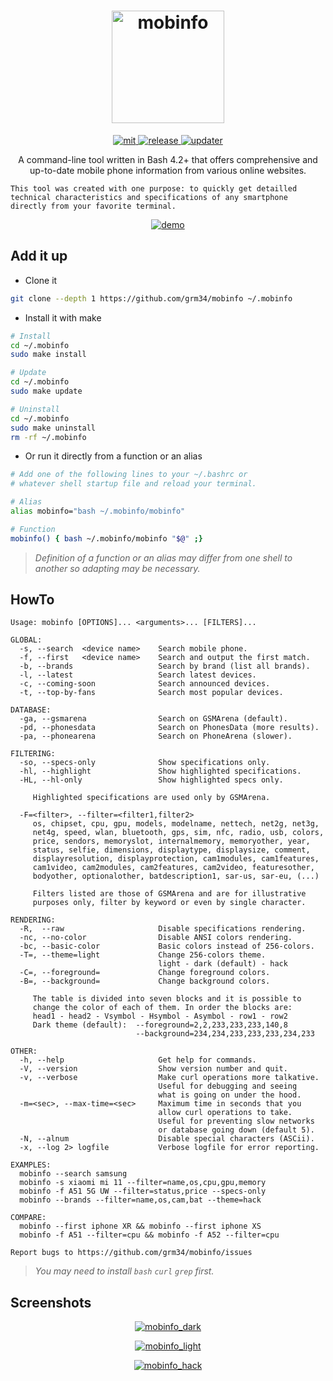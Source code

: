 <!-- markdownlint-disable-file MD033 -->
<h1 align="center">
  <a href="#">
    <img alt="mobinfo" height="180px" src="https://raw.githubusercontent.com/grm34/mobinfo/main/docs/assets/images/mobinfo.png">
  </a>
</h1>

<p align="center">
  <a href="https://github.com/grm34/mobinfo/blob/main/LICENSE">
    <img  alt="mit" src="https://img.shields.io/badge/license-MIT-blue.svg">
  </a>
  <a href="https://github.com/grm34/mobinfo/releases">
    <img  alt="release" src="https://img.shields.io/badge/release-0.1.3-blue.svg">
  </a>
  <a href="https://github.com/grm34/mobinfo/actions/workflows/mobinfo.yml">
    <img  alt="updater" src="https://github.com/grm34/mobinfo/actions/workflows/mobinfo.yml/badge.svg">
  </a>
</p>

<p align="center">
A command-line tool written in Bash 4.2+ that offers comprehensive
and up-to-date mobile phone information from various online websites.
</p>

```text
This tool was created with one purpose: to quickly get detailled
technical characteristics and specifications of any smartphone
directly from your favorite terminal.
```

<p align="center">
  <a href="#">
    <img  alt="demo" src="https://raw.githubusercontent.com/grm34/mobinfo/main/docs/assets/images/mobinfo.gif">
  </a>
</p>

<h2>
  Add it up
</h2>

* Clone it

```bash
git clone --depth 1 https://github.com/grm34/mobinfo ~/.mobinfo
```

* Install it with make

```bash
# Install
cd ~/.mobinfo
sudo make install

# Update
cd ~/.mobinfo
sudo make update

# Uninstall
cd ~/.mobinfo
sudo make uninstall
rm -rf ~/.mobinfo
```

* Or run it directly from a function or an alias

```bash
# Add one of the following lines to your ~/.bashrc or
# whatever shell startup file and reload your terminal.

# Alias
alias mobinfo="bash ~/.mobinfo/mobinfo"

# Function
mobinfo() { bash ~/.mobinfo/mobinfo "$@" ;}
```

> *Definition of a function or an alias may differ from*
> *one shell to another so adapting may be necessary.*

<h2>
  HowTo
</h2>

```text
Usage: mobinfo [OPTIONS]... <arguments>... [FILTERS]...

GLOBAL:
  -s, --search  <device name>    Search mobile phone.
  -f, --first   <device name>    Search and output the first match.
  -b, --brands                   Search by brand (list all brands).
  -l, --latest                   Search latest devices.
  -c, --coming-soon              Search announced devices.
  -t, --top-by-fans              Search most popular devices.

DATABASE:
  -ga, --gsmarena                Search on GSMArena (default).
  -pd, --phonesdata              Search on PhonesData (more results).
  -pa, --phonearena              Search on PhoneArena (slower).

FILTERING:
  -so, --specs-only              Show specifications only.
  -hl, --highlight               Show highlighted specifications.
  -HL, --hl-only                 Show highlighted specs only.

     Highlighted specifications are used only by GSMArena.

  -F=<filter>, --filter=<filter1,filter2>
     os, chipset, cpu, gpu, models, modelname, nettech, net2g, net3g,
     net4g, speed, wlan, bluetooth, gps, sim, nfc, radio, usb, colors,
     price, sendors, memoryslot, internalmemory, memoryother, year,
     status, selfie, dimensions, displaytype, displaysize, comment,
     displayresolution, displayprotection, cam1modules, cam1features,
     cam1video, cam2modules, cam2features, cam2video, featuresother,
     bodyother, optionalother, batdescription1, sar-us, sar-eu, (...)

     Filters listed are those of GSMArena and are for illustrative
     purposes only, filter by keyword or even by single character.

RENDERING:
  -R,  --raw                     Disable specifications rendering.
  -nc, --no-color                Disable ANSI colors rendering.
  -bc, --basic-color             Basic colors instead of 256-colors.
  -T=, --theme=light             Change 256-colors theme.
                                 light - dark (default) - hack
  -C=, --foreground=             Change foreground colors.
  -B=, --background=             Change background colors.

     The table is divided into seven blocks and it is possible to
     change the color of each of them. In order the blocks are:
     head1 - head2 - Vsymbol - Hsymbol - Asymbol - row1 - row2
     Dark theme (default):  --foreground=2,2,233,233,233,140,8
                            --background=234,234,233,233,233,234,233

OTHER:
  -h, --help                     Get help for commands.
  -V, --version                  Show version number and quit.
  -v, --verbose                  Make curl operations more talkative.
                                 Useful for debugging and seeing
                                 what is going on under the hood.
  -m=<sec>, --max-time=<sec>     Maximum time in seconds that you
                                 allow curl operations to take.
                                 Useful for preventing slow networks
                                 or database going down (default 5).
  -N, --alnum                    Disable special characters (ASCii).
  -x, --log 2> logfile           Verbose logfile for error reporting.

EXAMPLES:
  mobinfo --search samsung
  mobinfo -s xiaomi mi 11 --filter=name,os,cpu,gpu,memory
  mobinfo -f A51 5G UW --filter=status,price --specs-only
  mobinfo --brands --filter=name,os,cam,bat --theme=hack

COMPARE:
  mobinfo --first iphone XR && mobinfo --first iphone XS
  mobinfo -f A51 --filter=cpu && mobinfo -f A52 --filter=cpu

Report bugs to https://github.com/grm34/mobinfo/issues
```

> *You may need to install `bash` `curl` `grep` first.*

<h2>
  Screenshots
</h2>

<p align="center">
  <a href="#">
    <img  alt="mobinfo_dark" src="https://raw.githubusercontent.com/grm34/mobinfo/main/docs/assets/images/mobinfo_dark.png">
  </a>
</p>

<p align="center">
  <a href="#">
    <img  alt="mobinfo_light" src="https://raw.githubusercontent.com/grm34/mobinfo/main/docs/assets/images/mobinfo_light.png">
  </a>
</p>

<p align="center">
  <a href="#">
    <img  alt="mobinfo_hack" src="https://raw.githubusercontent.com/grm34/mobinfo/main/docs/assets/images/mobinfo_hack.png">
  </a>
</p>
